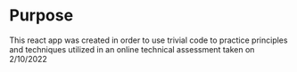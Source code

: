 # Purpose

This react app was created in order to use trivial code to practice principles and techniques utilized in an online technical assessment taken on 2/10/2022